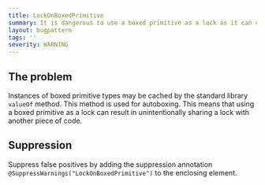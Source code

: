 ```yaml
---
title: LockOnBoxedPrimitive
summary: It is dangerous to use a boxed primitive as a lock as it can unintentionally lead to sharing a lock with another piece of code.
layout: bugpattern
tags: ''
severity: WARNING
---
```


<!--
*** AUTO-GENERATED, DO NOT MODIFY ***
To make changes, edit the @BugPattern annotation or the explanation in docs/bugpattern.
-->


## The problem
Instances of boxed primitive types may be cached by the standard library `valueOf` method. This method is used for autoboxing. This means that using a boxed primitive as a lock can result in unintentionally sharing a lock with another piece of code.

## Suppression
Suppress false positives by adding the suppression annotation `@SuppressWarnings("LockOnBoxedPrimitive")` to the enclosing element.

